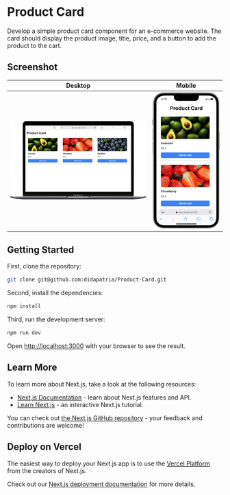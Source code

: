 # Product Card

Develop a simple product card component for an e-commerce website. The card should display the product image, title, price, and a button to add the product to the cart.

## Screenshot

| Desktop                                                                                   | Mobile                                                                                         |
| ----------------------------------------------------------------------------------------- | ---------------------------------------------------------------------------------------------- |
| ![Product Card Desktop Screenshot](public/assets/screenshot/Macbook-Air-Product-Card.png) | ![Product Card Mobile Screenshot](public/assets/screenshot/iPhone-13-PRO-MAX-Product-Card.png) |

## Getting Started

First, clone the repository:

```bash
git clone git@github.com:didapatria/Product-Card.git
```

Second, install the dependencies:

```bash
npm install
```

Third, run the development server:

```bash
npm run dev
```

Open [http://localhost:3000](http://localhost:3000) with your browser to see the result.

## Learn More

To learn more about Next.js, take a look at the following resources:

- [Next.js Documentation](https://nextjs.org/docs) - learn about Next.js features and API.
- [Learn Next.js](https://nextjs.org/learn) - an interactive Next.js tutorial.

You can check out [the Next.js GitHub repository](https://github.com/vercel/next.js/) - your feedback and contributions are welcome!

## Deploy on Vercel

The easiest way to deploy your Next.js app is to use the [Vercel Platform](https://vercel.com/new?utm_medium=default-template&filter=next.js&utm_source=create-next-app&utm_campaign=create-next-app-readme) from the creators of Next.js.

Check out our [Next.js deployment documentation](https://nextjs.org/docs/deployment) for more details.
